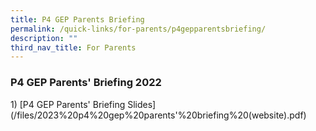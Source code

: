 ```yaml
---
title: P4 GEP Parents Briefing
permalink: /quick-links/for-parents/p4gepparentsbriefing/
description: ""
third_nav_title: For Parents
---
```

### P4 GEP Parents' Briefing 2022


1) [P4 GEP Parents' Briefing Slides\](/files/2023%20p4%20gep%20parents'%20briefing%20(website).pdf)
